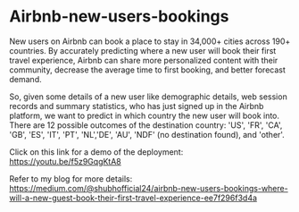 # Airbnb-new-users-bookings
New users on Airbnb can book a place to stay in 34,000+ cities across 190+ countries. By accurately predicting where a new user will book their first travel experience, Airbnb can share more personalized content with their community, decrease the average time to first booking, and better forecast demand. 

So, given some details of a new user like demographic details, web session records and summary statistics, who has just signed up in the Airbnb platform, we want to predict in which country the new user will book into. There are 12 possible outcomes of the destination country: 'US', 'FR', 'CA', 'GB', 'ES', 'IT', 'PT', 'NL','DE', 'AU', 'NDF' (no destination found), and 'other'. 

Click on this link for a demo of the deployment: https://youtu.be/f5z9GqgKtA8

Refer to my blog for more details: https://medium.com/@shubhofficial24/airbnb-new-users-bookings-where-will-a-new-guest-book-their-first-travel-experience-ee7f296f3d4a


